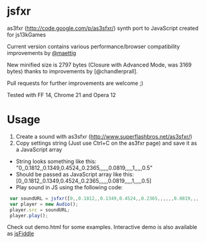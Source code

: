 jsfxr
=====

as3fxr (http://code.google.com/p/as3sfxr/) synth port to JavaScript created for js13kGames

Current version contains various performance/browser compatibility improvements by [@maettig](https://twitter.com/maettig)

New minified size is 2797 bytes (Closure with Advanced Mode, was 3169 bytes) thanks to improvements by [@chandlerprall]. 

Pull requests for further improvements are welcome ;)

Tested with FF 14, Chrome 21 and Opera 12

Usage
=====

1. Create a sound with as3sfxr (http://www.superflashbros.net/as3sfxr/)
2. Copy settings string (Just use Ctrl+C on the as3fxr page) and save it as a JavaScript array 
  * String looks something like this: "0,,0.1812,,0.1349,0.4524,,0.2365,,,,,,0.0819,,,,,1,,,,,0.5"
  * Should be passed as JavaScript array like this: [0,,0.1812,,0.1349,0.4524,,0.2365,,,,,,0.0819,,,,,1,,,,,0.5]
 * Play sound in JS using the following code:

```javascript  
 var soundURL = jsfxr([0,,0.1812,,0.1349,0.4524,,0.2365,,,,,,0.0819,,,,,1,,,,,0.5]); // asfxr string as JS array
 var player = new Audio();
 player.src = soundURL;
 player.play();
```

Check out demo.html for some examples. Interactive demo is also available as [jsFiddle](http://jsfiddle.net/mneubrand/tsC8j/6/)
